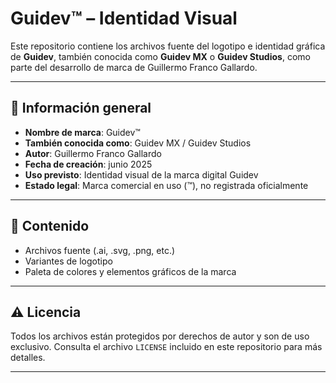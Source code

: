 # Guidev™ – Identidad Visual

Este repositorio contiene los archivos fuente del logotipo e identidad gráfica de **Guidev**, también conocida como **Guidev MX** o **Guidev Studios**, como parte del desarrollo de marca de Guillermo Franco Gallardo.

---

## 🧾 Información general

- **Nombre de marca**: Guidev™  
- **También conocida como**: Guidev MX / Guidev Studios  
- **Autor**: Guillermo Franco Gallardo  
- **Fecha de creación**: junio 2025  
- **Uso previsto**: Identidad visual de la marca digital Guidev  
- **Estado legal**: Marca comercial en uso (™), no registrada oficialmente

---

## 📂 Contenido

- Archivos fuente (.ai, .svg, .png, etc.)
- Variantes de logotipo
- Paleta de colores y elementos gráficos de la marca

---

## ⚠️ Licencia

Todos los archivos están protegidos por derechos de autor y son de uso exclusivo. Consulta el archivo `LICENSE` incluido en este repositorio para más detalles.

---
